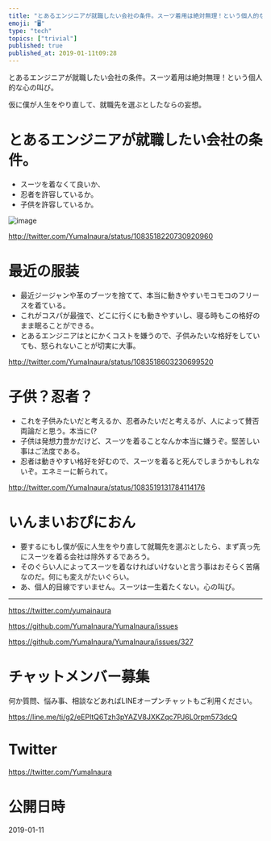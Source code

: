 ```yaml
---
title: "とあるエンジニアが就職したい会社の条件。スーツ着用は絶対無理！という個人的な心の叫び。"
emoji: "🖥"
type: "tech"
topics: ["trivial"]
published: true
published_at: 2019-01-11t09:28
---
```


とあるエンジニアが就職したい会社の条件。スーツ着用は絶対無理！という個人的な心の叫び。

仮に僕が人生をやり直して、就職先を選ぶとしたならの妄想。

# とあるエンジニアが就職したい会社の条件。

- スーツを着なくて良いか、
- 忍者を許容しているか。
-  子供を許容しているか。 

![image](https://user-images.githubusercontent.com/13635059/51005599-d7163780-1582-11e9-9e13-bc8da32c67d8.png)

http://twitter.com/YumaInaura/status/1083518220730920960

# 最近の服装

- 最近ジージャンや革のブーツを捨てて、本当に動きやすいモコモコのフリースを着ている。
- これがコスパが最強で、どこに行くにも動きやすいし、寝る時もこの格好のまま眠ることができる。
- とあるエンジニアはとにかくコストを嫌うので、子供みたいな格好をしていても、怒られないことが切実に大事。

http://twitter.com/YumaInaura/status/1083518603230699520

# 子供？忍者？

- これを子供みたいだと考えるか、忍者みたいだと考えるが、人によって賛否両論だと思う。本当に(?
- 子供は発想力豊かだけど、スーツを着ることなんか本当に嫌うぞ。堅苦しい事はご法度である。
- 忍者は動きやすい格好を好むので、スーツを着ると死んでしまうかもしれないぞ。エネミーに斬られて。 

http://twitter.com/YumaInaura/status/1083519131784114176

# いんまいおぴにおん

- 要するにもし僕が仮に人生をやり直して就職先を選ぶとしたら、まず真っ先にスーツを着る会社は除外するであろう。
- そのぐらい人によってスーツを着なければいけないと言う事はおそらく苦痛なのだ。何にも変えがたいぐらい。
-  あ、個人的目線ですいません。スーツは一生着たくない。心の叫び。 


---

https://twitter.com/yumainaura

https://github.com/YumaInaura/YumaInaura/issues

https://github.com/YumaInaura/YumaInaura/issues/327








<!-- Update From Qiita API -->

# チャットメンバー募集


何か質問、悩み事、相談などあればLINEオープンチャットもご利用ください。

https://line.me/ti/g2/eEPltQ6Tzh3pYAZV8JXKZqc7PJ6L0rpm573dcQ





# Twitter


https://twitter.com/YumaInaura


<!-- Update From Qiita API -->



# 公開日時

2019-01-11
